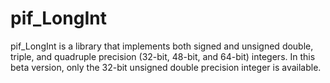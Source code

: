 # pif_LongInt

pif_LongInt is a library that implements both signed and unsigned double, triple, and quadruple
precision (32-bit, 48-bit, and 64-bit) integers. In this beta version, only the 32-bit unsigned
double precision integer is available.
